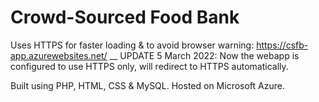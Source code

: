 # Crowd-Sourced Food Bank

Uses HTTPS for faster loading & to avoid browser warning: https://csfb-app.azurewebsites.net/  __
UPDATE 5 March 2022: Now the webapp is configured to use HTTPS only, will redirect to HTTPS automatically.

Built using PHP, HTML, CSS & MySQL.
Hosted on Microsoft Azure.
